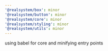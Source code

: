 ```yaml
---
'@realsystem/box': minor
'@realsystem/button': minor
'@realsystem/core': minor
'@realsystem/styling': minor
'@realsystem/utils': minor
---
```


using babel for core and minifying entry points
